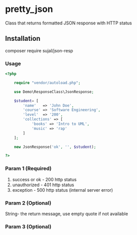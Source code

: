 # pretty_json
Class that returns formatted JSON response with HTTP status
## Installation
composer require sujal/json-resp


### Usage
```php
<?php 

    require "vendor/autoload.php";

    use Demo\ResponseClass\JsonResponse;

    $student= [
        'name'   => 'John Doe',
        'course' => 'Software Engineering',
        'level'  => '200',
        'collections' => [
            'books' => 'Intro to UML', 
            'music' => 'rap'
        ]
    ];

    new JsonResponse('ok', '', $student);

?>
```

### Param 1 (Required)
1. success or ok - 200 http status
2. unauthorized - 401 http status
3. exception - 500 http status (internal server error)

### Param 2 (Optional)
String- the return message, use empty quote if not available

### Param 3 (Optional)
